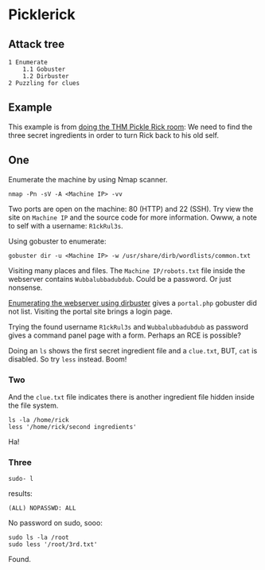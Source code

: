 # Picklerick

## Attack tree

```text
1 Enumerate
    1.1 Gobuster
    1.2 Dirbuster
2 Puzzling for clues
```

## Example

This example is from [doing the THM Pickle Rick room](https://tryhackme.com/room/picklerick): We need to find the 
three secret ingredients in order to turn Rick back to his old self.

## One

Enumerate the machine by using Nmap scanner.

    nmap -Pn -sV -A <Machine IP> -vv

Two ports are open on the machine: 80 (HTTP) and 22 (SSH). Try view the site on `Machine IP` and the source code 
for more information. Owww, a note to self with a username: `R1ckRul3s`.

Using gobuster to enumerate:

    gobuster dir -u <Machine IP> -w /usr/share/dirb/wordlists/common.txt

Visiting many places and files. The `Machine IP/robots.txt` file inside the webserver contains `Wubbalubbadubdub`. 
Could be a password. Or just nonsense.

[Enumerating the webserver using dirbuster](https://git.mst.edu/slbnmc/ici-wiki/-/wikis/Enumerating-Web-Server-Files-and-Directories-with-DirBuster) 
gives a `portal.php` gobuster did not list. Visiting the portal site brings a login page.

Trying the found username `R1ckRul3s` and `Wubbalubbadubdub` as password gives a command panel page 
with a form. Perhaps an RCE is possible?

Doing an `ls` shows the first secret ingredient file and a `clue.txt`, BUT, `cat` is disabled. So try `less` instead. 
Boom!

### Two

And the `clue.txt` file indicates there is another ingredient file hidden inside the file system. 

    ls -la /home/rick
    less '/home/rick/second ingredients'

Ha!

### Three

    sudo- l

results:

    (ALL) NOPASSWD: ALL

No password on sudo, sooo:

    sudo ls -la /root
    sudo less '/root/3rd.txt'

Found.


    